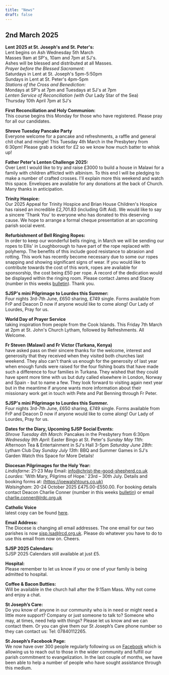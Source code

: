 ```yaml
---
title: "News"
draft: false
---
```

## 2nd March 2025

**Lent 2025 at St. Joseph's and St. Peter's:**  
Lent begins on Ash Wednesday 5th March  
Masses 9am at SP's, 10am and 7pm at SJ's.  
Ashes will be blessed and distributed at all Masses.  
*Prayer before the Blessed Sacrament:*  
Saturdays in Lent at St. Joseph's 5pm-5:50pm  
Sundays in Lent at St. Peter's 4pm-5pm  
*Stations of the Cross and Benediction:*  
Mondays at SP's at 7pm and Tuesdays at SJ's at 7pm  
*Lenten Service of Reconciliation (with O*ur Lady Star of the Sea)  
Thursday 10th April 7pm at SJ's  

**First Reconciliation and Holy Communion:**  
This course begins this Monday for those who have registered. Please pray for all our candidates.  

**Shrove Tuesday Pancake Party**  
Everyone welcome for a pancake and refreshments, a raffle and general chit chat and mingle!  This Tuesday 4th March in the Presbytery from 6:30pm!  Please grab a ticket for £2 so we know how much batter to whisk up!  

**Father Peter's Lenten Challenge 2025:**  
Over Lent I would like to try and raise £3000 to build a house in Malawi for a family with children afflicted with albinism. To this end I will be pledging to make a number of crafted crosses. I'll explain more this weekend and watch this space. Envelopes are available for any donations at the back of Church. Many thanks in anticipation.  

**Trinity Hospice:**  
Our 2025 Appeal for Trinity Hospice and Brian House Children's Hospice has raised an incredible £2,701.83 (including Gift Aid). We would like to say a sincere 'Thank You' to everyone who has donated to this deserving cause. We hope to arrange a formal cheque presentation at an upcoming parish social event.  

**Refurbishment of Bell Ringing Ropes:**  
In order to keep our wonderful bells ringing, in March we will be sending our ropes to Ellis' in Loughborough to have part of the rope replaced with polyhemp. The benefits of this include good resistance to abrasion and rotting. This work has recently become necessary due to some our ropes snapping and showing significant signs of wear. If you would like to contribute towards the cost of this work, ropes are available for sponsorship, the cost being £50 per rope. A record of the dedication would be displayed within the ringing room. Please contact James and Stacey (number in this weeks [bulletin](/bulletins)). Thank you.

**SJSP's mini Pilgrimage to Lourdes this Summer:**  
Four nights 3rd-7th June, £650 sharing, £749 single. Forms available from FrP and Deacon D now if anyone would like to come along! Our Lady of Lourdes, Pray for us.  

**World Day of Prayer Service**  
taking inspiration from people from the Cook Islands. This Friday 7th March at 2pm at St. John's Church Lytham, followed by Refreshments. All Welcome.

**Fr Steven (Malawi) and Fr Victor (Turkana, Kenya)**  
have asked pass on their sincere thanks for the welcome, interest and generosity that they received when they visited both churches last weekend. They also can't thank us enough for the generosity of last year when enough funds were raised for the four fishing boats that have made such a difference to four families in Turkana. They wished that they could have spent more time with us but duty called elsewhere in London, Norway and Spain - but to name a few. They look forward to visiting again next year but in the meantime if anyone wants more information about their missionary work get in touch with Pete and Pat Benning through Fr Peter.


**SJSP's mini Pilgrimage to Lourdes this Summer.**  
Four nights 3rd-7th June, £650 sharing, £749 single. Forms available from FrP and Deacon D now if anyone would like to come along! Our Lady of Lourdes, Pray for us.

**Dates for the Diary, Upcoming SJSP Social Events:**  
*Shrove Tuesday 4th March*: Pancakes in the Presbytery from 6:30pm
*Wednesday 9th April*: Easter Bingo at St. Peter's
*Sunday May 11th*: Afternoon Tea & Entertainment in SJ's Hall 3-5pm
*Saturday June 28th*: Lytham Club Day
*Sunday July 13th*: BBQ and Summer Games in SJ's Garden
Watch this Space for More Details!

**Diocesan Pilgrimages for the Holy Year:**  
*Lindisfarne*: 21-23 May Email: [info@christ-the-good-shepherd.co.uk](mailto:info@christ-the-good-shepherd.co.uk)  
*Lourdes*: 'With Mary, Pilgrims of Hope.' 23rd – 30th July. Details and booking forms at: [(https://joewalshtours.co.uk)](https://joewalshtours.co.uk)  
*Walsingham*: 20-24 October 2025 £475.00-£550.00. For booking details contact Deacon Charlie Conner (number in this weeks [bulletin](/bulletins)) or email [charlie.conner@lrdc.org.uk](mailto:charlie.conner@lrdc.org.uk)  

**Catholic Voice**  
latest copy can be found [here](https://issuu.com/cathcom/docs/lancaster_jan_2025).

**Email Address:**  
The Diocese is changing all email addresses. The one email for our two parishes is now [sjsp.lsa@lrcd.org.uk](mailto:sjsp.lsa@lrcd.org.uk). Please do whatever you have to do to use this email from now on. Cheers.  

**SJSP 2025 Calendars:**  
SJSP 2025 Calendars still available at just £5.  

**Hospital:**  
Please remember to let us know if you or one of your family is being admitted to hospital.

**Coffee & Bacon Butties:**  
Will be available in the church hall after the 9:15am Mass. Why not come and enjoy a chat.

**St Joseph’s Care:**  
Do you know of anyone in our community who is in need or might need a little more support? Company or just someone to talk to? Someone who may, at times, need help with things? Please let us know and we can contact them. Or you can give them our St Joseph’s Care phone number so they can contact us: Tel: 07840112265.

**St Joseph’s Facebook Page:**  
We now have over 300 people regularly following us on [Facebook](https://www.facebook.com/pages/St-Josephs-Roman-Catholic-Church-Ansdell/230000653837017) which is allowing us to reach out to those in the wider community and fulfill our parish commitment to evangelization. In the last couple of months, we have been able to help a number of people who have sought assistance through this medium.
